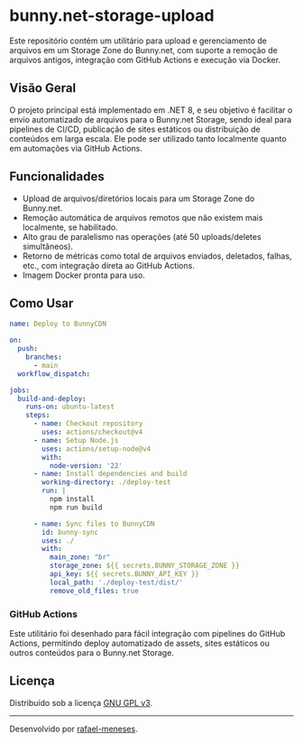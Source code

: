 # bunny.net-storage-upload

Este repositório contém um utilitário para upload e gerenciamento de arquivos em um Storage Zone do Bunny.net, com suporte a remoção de arquivos antigos, integração com GitHub Actions e execução via Docker.

## Visão Geral

O projeto principal está implementado em .NET 8, e seu objetivo é facilitar o envio automatizado de arquivos para o Bunny.net Storage, sendo ideal para pipelines de CI/CD, publicação de sites estáticos ou distribuição de conteúdos em larga escala. Ele pode ser utilizado tanto localmente quanto em automações via GitHub Actions.

## Funcionalidades

- Upload de arquivos/diretórios locais para um Storage Zone do Bunny.net.
- Remoção automática de arquivos remotos que não existem mais localmente, se habilitado.
- Alto grau de paralelismo nas operações (até 50 uploads/deletes simultâneos).
- Retorno de métricas como total de arquivos enviados, deletados, falhas, etc., com integração direta ao GitHub Actions.
- Imagem Docker pronta para uso.

## Como Usar

```yaml
name: Deploy to BunnyCDN

on:
  push:
    branches:
      - main
  workflow_dispatch:

jobs:
  build-and-deploy:
    runs-on: ubuntu-latest
    steps:
      - name: Checkout repository
        uses: actions/checkout@v4
      - name: Setup Node.js
        uses: actions/setup-node@v4
        with:
          node-version: '22'
      - name: Install dependencies and build
        working-directory: ./deploy-test
        run: |
          npm install
          npm run build 

      - name: Sync files to BunnyCDN
        id: bunny-sync 
        uses: ./ 
        with:
          main_zone: "br"
          storage_zone: ${{ secrets.BUNNY_STORAGE_ZONE }}
          api_key: ${{ secrets.BUNNY_API_KEY }}
          local_path: './deploy-test/dist/'
          remove_old_files: true
```

### GitHub Actions

Este utilitário foi desenhado para fácil integração com pipelines do GitHub Actions, permitindo deploy automatizado de assets, sites estáticos ou outros conteúdos para o Bunny.net Storage.

## Licença

Distribuído sob a licença [GNU GPL v3](LICENSE).

---

Desenvolvido por [rafael-meneses](https://github.com/rafael-meneses).
